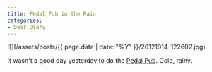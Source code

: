 ```yaml
---
title: Pedal Pub in the Rain
categories:
- Dear Diary
---
```


![](/assets/posts/{{ page.date | date: "%Y" }}/20121014-122602.jpg)
  



It wasn't a good day yesterday to do the [Pedal Pub](http://www.pedalpub.com/twincities/index.html). Cold, rainy.
